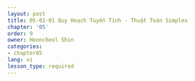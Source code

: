 ```yaml
---
layout: post
title: 05-01-01 Quy Hoạch Tuyến Tính - Thuật Toán Simplex
chapter: '05'
order: 9
owner: Hooncheol Shin
categories:
- chapter05
lang: vi
lesson_type: required
---
```



